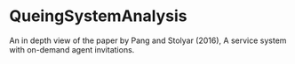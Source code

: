 # QueingSystemAnalysis
An in depth view of the paper by Pang and Stolyar (2016), A service system with on-demand agent invitations.
